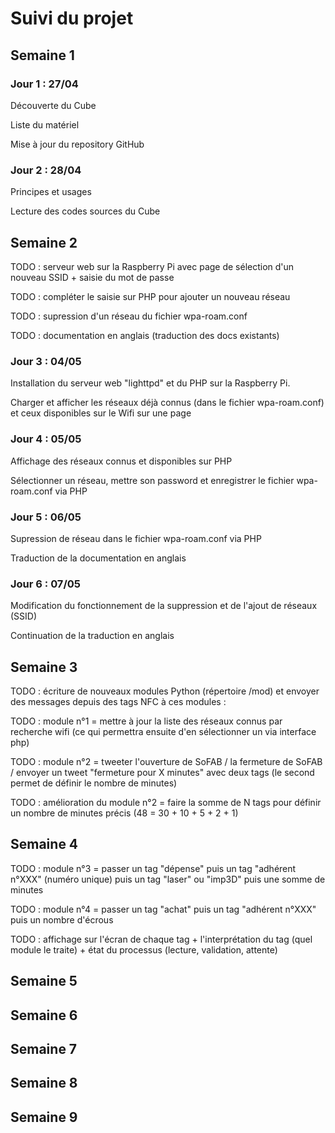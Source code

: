 # Suivi du projet 


## Semaine 1

### Jour 1 : 27/04

Découverte du Cube

Liste du matériel

Mise à jour du repository GitHub

### Jour 2 : 28/04

Principes et usages

Lecture des codes sources du Cube

## Semaine 2

TODO : serveur web sur la Raspberry Pi avec page de sélection d'un nouveau SSID + saisie du mot de passe

TODO : compléter le saisie sur PHP pour ajouter un nouveau réseau

TODO : supression d'un réseau du fichier wpa-roam.conf

TODO : documentation en anglais (traduction des docs existants)

### Jour 3 : 04/05

Installation du serveur web "lighttpd" et du PHP sur la Raspberry Pi.

Charger et afficher les réseaux déjà connus (dans le fichier wpa-roam.conf) et ceux disponibles sur le Wifi sur une page

### Jour 4 : 05/05

Affichage des réseaux connus et disponibles sur PHP

Sélectionner un réseau, mettre son password et enregistrer le fichier wpa-roam.conf via PHP

### Jour 5 : 06/05

Supression de réseau dans le fichier wpa-roam.conf via PHP

Traduction de la documentation en anglais

### Jour 6 : 07/05

Modification du fonctionnement de la suppression et de l'ajout de réseaux (SSID)

Continuation de la traduction en anglais

## Semaine 3

TODO : écriture de nouveaux modules Python (répertoire /mod) et envoyer des messages depuis des tags NFC à ces modules :

TODO : module n°1 = mettre à jour la liste des réseaux connus par recherche wifi (ce qui permettra ensuite d'en sélectionner un via interface php)

TODO : module n°2 = tweeter l'ouverture de SoFAB / la fermeture de SoFAB / envoyer un tweet "fermeture pour X minutes" avec deux tags (le second permet de définir le nombre de minutes)

TODO : amélioration du module n°2 = faire la somme de N tags pour définir un nombre de minutes précis (48 = 30 + 10 + 5 + 2 + 1)

## Semaine 4

TODO : module n°3 = passer un tag "dépense" puis un tag "adhérent n°XXX" (numéro unique) puis un tag "laser" ou "imp3D" puis une somme de minutes

TODO : module n°4 = passer un tag "achat" puis un tag "adhérent n°XXX" puis un nombre d'écrous

TODO : affichage sur l'écran de chaque tag + l'interprétation du tag (quel module le traite) + état du processus (lecture, validation, attente)

## Semaine 5

## Semaine 6

## Semaine 7

## Semaine 8

## Semaine 9
